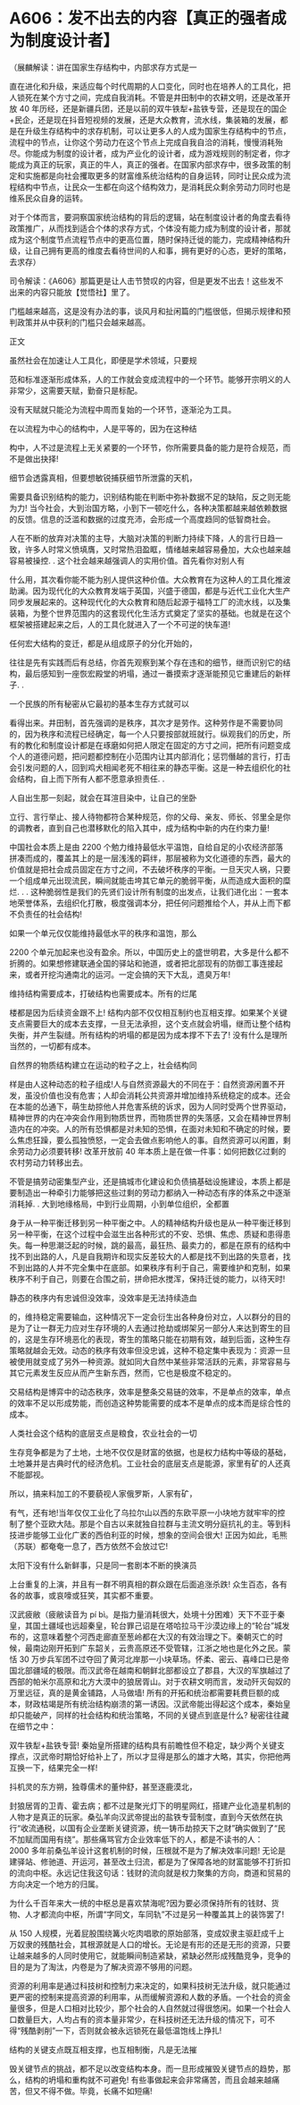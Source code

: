 # A606：发不出去的内容【真正的强者成为制度设计者】

（展麟解读：讲在国家生存结构中，内部求存方式是一

直在进化和升级，来适应每个时代周期的人口变化，同时也在培养人的工具化，把人锁死在某个方寸之间，完成自我消耗。不管是井田制中的农耕文明，还是改革开放 40 年历经，还是新疆兵团，还是以前的双牛铁犁+盐铁专营，还是现在的国企+民企，还是现在抖音短视频的发展，还是大众教育，流水线，集装箱的发展，都是在升级生存结构中的求存机制，可以让更多人的人成为国家生存结构中的节点，流程中的节点，让你这个劳动力在这个节点上完成自我自洽的消耗，慢慢消耗殆尽。你能成为制度的设计者，成为产业化的设计者，成为游戏规则的制定者，你才能成为真正的玩家，真正的牛人，真正的强者。在国家内部求存中，很多政策的制定和实施都是向社会攫取更多的财富维系统治结构的自身运转，同时让民众成为流程结构中节点，让民众一生都在向这个结构效力，是消耗民众剩余劳动力同时也是维系民众自身的运转。

对于个体而言，要洞察国家统治结构的背后的逻辑，站在制度设计者的角度去看待政策推广，从而找到适合个体的求存方式，个体没有能力成为制度的设计者，那就成为这个制度节点流程节点中的更高位置，随时保持迁徙的能力，完成精神结构升级，让自己拥有更高的维度去看待世间的人和事，拥有更好的心态，更好的策略，去求存）

司令解读：《A606》那篇更是让人击节赞叹的内容，但是更发不出去！这些发不出来的内容只能放【觉悟社】里了。

门槛越来越高，这是没有办法的事，谈风月和扯闲篇的门槛很低，但揭示规律和预判政策并从中获利的门槛只会越来越高。

正文

虽然社会在加速让人工具化，即便是学术领域，只要规

范和标准逐渐形成体系，人的工作就会变成流程中的一个环节。能够开宗明义的人非常少，这需要天赋，勤奋只是标配。

没有天赋就只能沦为流程中周而复始的一个环节，逐渐沦为工具。

在以流程为中心的结构中，人是平等的，因为在这种结

构中，人不过是流程上无关紧要的一个环节，你所需要具备的能力是符合规范，而不是做出抉择!

细节会透露真相，但要想敏锐捕获细节所泄露的天机，

需要具备识别结构的能力，识别结构能在判断中弥补数据不足的缺陷，反之则无能为力! 当今社会，大到治国方略，小到下一顿吃什么，各种决策都越来越依赖数据的反馈。信息的泛滥和数据的过度充沛，会形成一个高度趋同的低智商社会。

人在不断的放弃对决策的主导，大脑对决策的判断力持续下降，人的言行日趋一致，许多人时常义愤填膺，又时常热泪盈眶，情绪越来越容易叠加，大众也越来越容易被操控. . 这个社会越来越强调人的实用价值。首先看你对别人有

什么用，其次看你能不能为别人提供这种价值。大众教育在为这种人的工具化推波助澜。因为现代化的大众教育发端于英国，兴盛于德国，都是与近代工业化大生产同步发展起来的。这种现代化的大众教育和随后起源于福特工厂的流水线，以及集装箱，为整个世界范围内的这套现代化生活方式奠定了坚实的基础。也就是在这个框架被搭建起来之后，人的工具化就进入了一个不可逆的快车道!

任何宏大结构的变迁，都是从组成原子的分化开始的，

往往是先有实践而后有总结，你首先观察到某个存在违和的细节，继而识别它的结构，最后感知到一座恢宏殿堂的坍塌，通过一番摸索才逐渐能预见它重建后的新样子. .

一个民族的所有秘密从它最初的基本生存方式就可以

看得出来。井田制，首先强调的是秩序，其次才是劳作。这种劳作是不需要协同的，因为秩序和流程已经确定，每一个人只要按部就班就行。纵观我们的历史，所有的教化和制度设计都是在琢磨如何把人限定在固定的方寸之间，把所有问题变成个人的道德问题，把问题都控制在小范围内让其内部消化；惩罚僭越的言行，打击会引发问题的人，回到鸡犬相闻老死不相往来的静态平衡。这是一种去组织化的社会结构，自上而下所有人都不愿意承担责任. .

人自出生那一刻起，就会在耳渲目染中，让自己的坐卧

立行、言行举止、接人待物都符合某种规范，你的父母、亲友、师长、邻里全是你的调教者，直到自己也潜移默化的陷入其中，成为结构中新的内在约束力量!

中国社会本质上是由 2200 个勉力维持最低水平温饱，自给自足的小农经济部落拼凑而成的，覆盖其上的是一层浅浅的羁绊，那层被称为文化道德的东西，最大的价值就是把社会成员固定在方寸之间，不去破坏秩序的平衡。一旦天灾人祸，只要一个组成单元出现流民，瞬间就能击垮其它单元的脆弱平衡，从而造成大面积的糜烂. . . 这种脆弱性是我们的先贤们设计所有制度的出发点，让我们进化出：一套本地荣誉体系，去组织化打散，极度强调本分，把任何问题推给个人，并从上而下都不负责任的社会结构!

如果一个单元仅仅能维持最低水平的秩序和温饱，那么

2200 个单元加起来也没有盈余。所以，中国历史上的盛世明君，大多是什么都不折腾的。如果想修建联通全国的驿站和驰道，或者把北部现有的防御工事连接起来，或者开挖沟通南北的运河。一定会搞的天下大乱，遗臭万年!

维持结构需要成本，打破结构也需要成本。所有的烂尾

楼都是因为后续资金跟不上! 结构内部不仅仅相互制约也互相支撑。如果某个关键支点需要巨大的成本去支撑，一旦无法承担，这个支点就会坍塌，继而让整个结构失衡，并产生裂缝。所有结构的坍塌的都是因为成本撑不下去了! 没有什么是理所当然的，一切都有成本。

自然界的物质结构建立在运动的粒子之上，社会结构同

样是由人这种动态的粒子组成!人与自然资源最大的不同在于：自然资源闲置不开发，虽没价值也没有危害；人却会消耗公共资源并增加维持系统稳定的成本。还会在本能的怂通下，萌生劫掠他人并危害系统的诉求，因为人同时受两个世界驱动，精神世界的内在冲突会作用到物质世界，而物质世界的失落感，又会在精神世界制造内在的冲突。人的所有恐惧都是对未知的恐惧，在面对未知和不确定的时候，要么焦虑狂躁，要么孤独愤怒，一定会去做点影响他人的事。自然资源可以闲置，剩余劳动力必须要转移! 改革开放前 40 年本质上是在做一件事：如何把数亿过剩的农村劳动力转移出去。

不管是搞劳动密集型产业，还是搞城市化建设和负债搞基础设施建设，本质上都是要制造出一种牵引力能够把这些过剩的劳动力都纳入一种动态有序的体系之中逐渐消耗掉. . 大到地缘格局，中到行业周期，小到单位组织，全都置

身于从一种平衡迁移到另一种平衡之中。人的精神结构升级也是从一种平衡迁移到另一种平衡，在这个过程中会滋生出各种形式的不安、恐惧、焦虑、质疑和患得患失。每一种思潮泛起的时候，跳的最高，最狂热、最卖力的，都是在原有的结构中找不到出路的人，凡是自我期许和现实反差较大的人都是找不到出路的失意者，找不到出路的人并不完全集中在底部。如果秩序有利于自己，需要维护和克制，如果秩序不利于自己，则要在合围之前，拼命把水搅浑，保持迁徙的能力，以待天时!

静态的秩序内有忠诚但没效率，没效率是无法持续造血

的，维持稳定需要输血，这种情况下一定会衍生出各种身份对立，人以群分的目的是为了让一群无力应对生存环境的人去通过抢劫或绑架另一部分人来达到寄生的目的，这是生存环境恶化的表现，寄生的策略只能在初期有效，越到后面，这种生存策略就越会无效。动态的秩序有效率但没忠诚，这种不稳定集中表现为：资源一旦被使用就变成了另外一种资源。就如同大自然中某些非常活跃的元素，非常容易与其它元素发生反应从而产生新东西，然而，它也是极度不稳定的。

交易结构是博弈中的动态秩序，效率是整条交易链的效率，不是单点的效率，单点的效率不足以形成势能，而创造这种势能需要的成本不是单点的成本而是综合性的成本。

人类社会这个结构的底层支点是粮食，农业社会的一切

生存竞争都是为了土地，土地不仅仅是财富的依据，也是权力结构中等级的基础，土地兼并是古典时代的经济危机。工业社会的底层支点是能源，家里有矿的人还真不能鄙视。

所以，搞来料加工的不要藐视人家俄罗斯，人家有矿，

有气，还有地!当年仅仅工业化了乌拉尔山以西的东欧平原一小块地方就牢牢的控制了整个亚欧大陆。那是个自古以来就独自拉群与主流文明分庭抗礼的主。等到科技进步能够工业化广袤的西伯利亚的时候，想象的空间会很大! 正因为如此，毛熊（苏联）都奄奄一息了，西方依然不会放过它!

太阳下没有什么新鲜事，只是同一套剧本不断的换演员

上台重复的上演，并且有一群不明真相的群众跟在后面追涨杀跌! 众生百态，各有各的故事，或哀嚎或狂笑，其实都不重要。

汉武疲敝（疲敝读音为 pí bì。是指力量消耗很大，处境十分困难）天下不亚于秦皇，其国土疆域也远超秦皇，轮台罪己诏是在塔哈拉马干沙漠边缘上的“轮台”城发布的，这意味着整个河西走廊直至葱岭都在大汉的有效治理之下。秦朝灭亡的时候，最南边刚开拓到广东韶关，云贵高原还不受管辖，江浙之地也是化外之民。蒙恬 30 万步兵军团不过夺回了黄河北岸那一小块草场。怀柔、密云、喜峰口已是帝国北部疆域的极限。而汉武帝在越南和朝鲜北部都设立了郡县，大汉的军旗越过了西部的帕米尔高原和北方大漠中的狼居胥山。对于农耕文明而言，发动歼灭匈奴的万里远征，真的是黄金铺路，人马做墙! 所有的开拓和统治都需要耗费巨额的成本，财政枯竭是所有统治结构崩溃的第一诱因。汉武帝能出得起这个成本，秦始皇却只能破产，同样的社会结构和统治策略，不同的关键点到底是什么? 秘密往往藏在细节之中：

双牛铁犁+盐铁专营! 秦始皇所搭建的结构具有前瞻性但不稳定，缺少两个关键支撑点，汉武帝时期恰好给补上了，所以才显得是那么的雄才大略，其实，你把他两互换一下，结果完全一样!

抖机灵的东方朔，独尊儒术的董仲舒，甚至逐鹿漠北，

封狼居胥的卫青、霍去病；都不过是聚光灯下的明星网红，搭建产业化造星机制的人物才是真正的玩家。桑弘羊向汉武帝提出的盐铁专营制度，直到今天依然在执行“收流通税，以国有企业垄断关键资源，统一铸币劫掠天下之财”确实做到了“民不加赋而国用有绕”。那些痛骂官方企业效率低下的人，都是不读书的人：2000 多年前桑弘羊设计这套机制的时候，压根就不是为了解决效率问题! 无论是建驿站、修驰道、开运河，甚至改土归流，都是为了保障各地的财富能够不打折扣的流向中枢。永远记住我这句话：钱财的流向就是权力聚集的方向，商道和贸易的方向决定一个地方的归属。

为什么千百年来大一统的中枢总是喜欢禁海呢?因为要必须保持所有的钱财、货物、人才都流向中枢，所谓“字同文，车同轨”不过是另一种覆盖其上的装饰罢了!

从 150 人规模，光着屁股围绕篝火吃肉唱歌的原始部落，变成奴隶主驱赶成千上万奴隶的残酷社会，其根源就是人口的增长。无论是有形的还是无形的资源，只要让越来越多的人同时使用它，就能瞬间制造紧缺，紧缺必然形成残酷竞争，竞争的目的是为了淘汰，内卷是为了解决资源不够用的问题。

资源的利用率是通过科技树和控制力来决定的，如果科技树无法升级，就只能通过更严密的控制来提高资源的利用率，从而缓解资源和人数的矛盾。一个社会的资金量很多，但是人口相对比较少，那个社会的人自然就过得很悠闲。如果一个社会人口数量巨大，人均占有的资本量非常少，在科技树还无法升级的情况下，可不得“残酷剥削”一下，否则就会被永远锁死在最低温饱线上挣扎!

结构的关键支点既互相支撑，也互相制衡，凡是无法摧

毁关键节点的挑战，都不足以改变结构本身。而一旦形成摧毁关键节点的趋势，那么，结构的坍塌和重构就不可避免! 有些事做起来会非常痛苦，而且会越来越痛苦，但又不得不做。毕竟，长痛不如短痛!